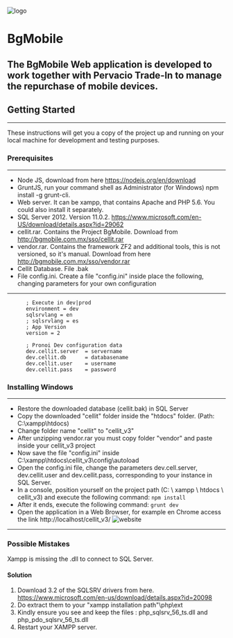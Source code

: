 ![logo](https://user-images.githubusercontent.com/4268634/37671312-127709d0-2c31-11e8-8626-f4ff7bdc5ade.png)
# BgMobile
The BgMobile Web application is developed to work together with Pervacio Trade-In to manage the repurchase of mobile devices.
------------
## Getting Started
------------
These instructions will get you a copy of the project up and running on your local machine for development and testing purposes.

### Prerequisites
------------
- Node JS, download from here https://nodejs.org/en/download
- GruntJS, run your command shell as Administrator (for Windows) npm install -g grunt-cli.
- Web server. It can be xampp, that contains Apache and PHP 5.6. You could also install it separately.
- SQL Server 2012. Version 11.0.2. https://www.microsoft.com/en-US/download/details.aspx?id=29062
- cellit.rar. Contains the Project BgMobile. Download from http://bgmobile.com.mx/sso/cellit.rar
- vendor.rar. Contains the framework ZF2 and additional tools, this is not versioned, so it's manual. Download from here http://bgmobile.com.mx/sso/vendor.rar
- Cellit Database. File .bak
- File config.ini. Create a file "config.ini" inside place the following, changing parameters for your own configuration
------------------------------
          
          ; Execute in dev|prod
          environment = dev
          sqlsrvlang = en
          ; sqlsrvlang = es
          ; App Version
          version = 2
          
          ; Pronoi Dev configuration data
          dev.cellit.server  = servername
          dev.cellit.db      = databasename
          dev.cellit.user    = username
          dev.cellit.pass    = password


### Installing Windows
------------
- Restore the downloaded database (cellit.bak) in SQL Server
- Copy the downloaded "cellit" folder inside the "htdocs" folder. (Path: C:\xampp\htdocs)
- Change folder name "cellit" to "cellit_v3"
- After unzipping vendor.rar you must copy folder "vendor" and paste inside your cellit_v3 project
- Now save the file "config.ini" inside C:\xampp\htdocs\cellit_v3\config\autoload
- Open the config.ini file, change the parameters dev.cell.server, dev.cellit.user and dev.cellit.pass, corresponding to your instance in SQL Server.
- In a console, position yourself on the project path (C: \ xampp \ htdocs \ cellit_v3) and execute the following command:
`npm install`
- After it ends, execute the following command:
`grunt dev`
- Open the application in a Web Browser, for example en Chrome access the link http://localhost/cellit_v3/
![website](https://user-images.githubusercontent.com/4268634/37685999-3d0c8b64-2c5b-11e8-8c52-1b6d9019c1f3.PNG)
------------
### Possible Mistakes
Xampp is missing the .dll to connect to SQL Server.
#### Solution
1. Download 3.2 of the SQLSRV drivers from here.
https://www.microsoft.com/en-us/download/details.aspx?id=20098
2. Do extract them to your "xampp installation path"\php\ext
3. Kindly ensure you see and keep the files : php_sqlsrv_56_ts.dll and php_pdo_sqlsrv_56_ts.dll
4. Restart your XAMPP server.


